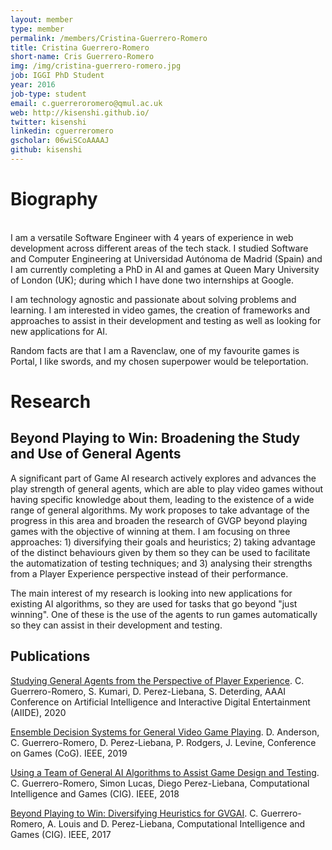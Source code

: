 ```yaml
---
layout: member
type: member
permalink: /members/Cristina-Guerrero-Romero
title: Cristina Guerrero-Romero
short-name: Cris Guerrero-Romero
img: /img/cristina-guerrero-romero.jpg
job: IGGI PhD Student
year: 2016
job-type: student
email: c.guerreroromero@qmul.ac.uk
web: http://kisenshi.github.io/
twitter: kisenshi
linkedin: cguerreromero
gscholar: 06wiSCoAAAAJ
github: kisenshi
---
```


# Biography
<br/>
I am a versatile Software Engineer with 4 years of experience in web development across different areas of the tech stack. I studied Software and Computer Engineering at Universidad Autónoma de Madrid (Spain) and I am currently completing a PhD in AI and games at Queen Mary University of London (UK); during which I have done two internships at Google.

I am technology agnostic and passionate about solving problems and learning. I am interested in video games, the creation of frameworks and approaches to assist in their development and testing as well as looking for new applications for AI.

Random facts are that I am a Ravenclaw, one of my favourite games is Portal, I like swords, and my chosen superpower would be teleportation.

# Research

## Beyond Playing to Win: Broadening the Study and Use of General Agents

A significant part of Game AI research actively explores and advances the play strength of general agents, which are able to play video games without having specific knowledge about them, leading to the existence of a wide range of general algorithms. My work proposes to take advantage of the progress in this area and broaden the research of GVGP beyond playing games with the objective of winning at them. I am focusing on three approaches: 1) diversifying their goals and heuristics; 2) taking advantage of the distinct behaviours given by them so they can be used to facilitate the automatization of testing techniques; and 3) analysing their strengths from a Player Experience perspective instead of their performance. 

The main interest of my research is looking into new applications for existing AI algorithms, so they are used for tasks that go beyond "just winning". One of these is the use of the agents to run games automatically so they can assist in their development and testing.

## Publications

[Studying General Agents from the Perspective of Player Experience](https://ojs.aaai.org/index.php/AIIDE/article/view/7433/7296). C. Guerrero-Romero, S. Kumari, D. Perez-Liebana, S. Deterding, AAAI Conference on Artificial Intelligence and Interactive Digital Entertainment (AIIDE), 2020

[Ensemble Decision Systems for General Video Game Playing](http://kisenshi.github.io/files/paper-eds-gvgp.pdf). D. Anderson, C. Guerrero-Romero, D. Perez-Liebana, P. Rodgers, J. Levine, Conference on Games (CoG). IEEE, 2019 

[Using a Team of General AI Algorithms to Assist Game Design and Testing](http://kisenshi.github.io/files/paper-team-general-ai-assist.pdf). C. Guerrero-Romero, Simon Lucas, Diego Perez-Liebana, Computational Intelligence and Games (CIG). IEEE, 2018

[Beyond Playing to Win: Diversifying Heuristics for GVGAI](http://kisenshi.github.io/files/201708_PlayingDiversifying.pdf). C. Guerrero-Romero, A. Louis and D. Perez-Liebana, Computational Intelligence and Games (CIG). IEEE, 2017
